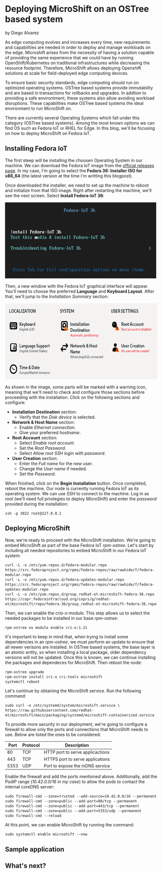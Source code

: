 # Deploying MicroShift on an OSTree based system
by Diego Alvarez

As edge computing evolves and increases every time, new requirements and capabilities are needed in order to deploy and manage workloads on the edge. Microshift arises from the necessity of having a solution capable of providing the same experience that we could have by running OpenShift/Kubernetes on traditional infrastructures while decreasing the resource footprint. Therefore, MicroShift allows deploying Openshift solutions at scale for field-deployed edge computing devices.

To ensure basic security standards, edge computing should run on optimized operating systems. OSTree based systems provide immutability and are based in transactions for rollbacks and upgrades. In addtion to providing a safe environtment, these systems also allow avoiding workload disruptions. These capabilities make OSTree based systems the ideal environment to run MicroShift on. 

There are currently several Operating Systems which fall under this category (OSTree based systems). Among the most known options we can find OS such as Fedora IoT or RHEL for Edge. In this blog, we'll be focusing on how to deploy MicroShift on Fedora IoT.

## Installing Fedora IoT
The first steep will be installing the choosen Operating System in our machine. We can download the Fedora IoT image from the [official releases page](https://getfedora.org/en/iot/download/). In my case, I'm going to select the **Fedora 36: Installer ISO for x86_64** (the latest version at the time i'm writting this blogpost).

Once downloaded the installer, we need to set up the machine to reboot and initialize from that ISO image. Right after restarting the machine, we'll see the next screen. Select **Install Fedora-IoT 36**:

<img src="https://github.com/dialvare/MicroShift-OSTreeSystems-blog/blob/main/Fedora%20IoT%20Installer.png" width="500" height="250">

Then, a new window with the Fedora IoT graphical interface will appear. You'll need to choose the preferred **Language** and **Keyboard Layout**. After that, we'll jump to the *Installation Summary* section:

<img src="https://github.com/dialvare/MicroShift-OSTreeSystems-blog/blob/main/Installation%20Summary.png" width="700" height="250">

As shown in the image, some parts will be marked with a warning icon, meaning that we'll need to check and configure those sections before proceeding with the installation. Click on the following sections and configure:
- **Installation Destination** section:
  - Verify that the *Disk device* is selected.
- **Network & Host Name** section:
  - Enable *Ethernet connection*.
  - Give your preferred *hostname*.
- **Root Account** section:
  - Select *Enable root account*.
  - Set the *Root Password*.
  - Select *Allow root SSH login with password*.
- **User Creation** section:
  - Enter the *Full name* for the new user.
  - Change the *User name* if needed.
  - Set the *Password*.

When finished, click on the **Begin Installation** button. Once completed, reboot the machine. Our node is currently running Fedora IoT as its operating system. We can use *SSH* to connect to the machine. Log in as *root* (we'll need full privilegies to deploy MicroShift) and enter the *password* provided during the installation:

````
ssh -p 3022 root@127.0.0.1
````

## Deploying MicroShift
Now, we're ready to proceed with the MicroShift installation. We're going to embed MicroShift as part of the base Fedora IoT *rpm-ostree*. Let's start by including all needed repositories to embed MicroShift in our Fedora IoT system:

````
curl -L -o /etc/yum.repos.d/fedora-modular.repo https://src.fedoraproject.org/rpms/fedora-repos/raw/rawhide/f/fedora-modular.repo
curl -L -o /etc/yum.repos.d/fedora-updates-modular.repo https://src.fedoraproject.org/rpms/fedora-repos/raw/rawhide/f/fedora-updates-modular.repo
curl -L -o /etc/yum.repos.d/group_redhat-et-microshift-fedora-36.repo https://copr.fedorainfracloud.org/coprs/g/redhat-et/microshift/repo/fedora-36/group_redhat-et-microshift-fedora-36.repo
````

Then, we can enable the *crio-o* module. This step allows us to select the needed packages to be installed in our base *rpm-ostree*:

````
rpm-ostree ex module enable cri-o:1.21
````

It's important to keep in mind that, when trying to install some dependencies in an *rpm-ostree*, we must perform an update to ensure that all newer verisons are installed. In OSTree based systems, the base layer is an atomic entity, so when installing a local package, older dependency versions will not be updated. Once this is known, we can continue installing the packages and dependeces for MicroShift. Then reboot the node:

```
rpm-ostree upgrade
rpm-ostree install cri-o cri-tools microshift
systemctl reboot
```

Let's continue by obtaining the MicroShift service. Run the following command:

````
sudo curl -o /etc/systemd/system/microshift.service \
https://raw.githubusercontent.com/redhat-et/microshift/main/packaging/systemd/microshift-containerized.service
````

To provide more security in our deployment, we're going to configure a firewall to allow only the ports and connections that MicroShift needs to use. Below are listed the ones to be considered:

| Port | Protocol | Description |
|---|---|---|
| 80 | TCP | HTTP port to serve applicactions |
| 443 | TCP | HTTPS port to serve applications |
| 5353 | UDP | Port to expose the mDNS service |

Enable the firewall and add the ports mentioned above. Additionally, add the PodIP range (*10.42.0.0/16 in my case*) to allow the pods to contact the internal coreDNS server:

````
sudo firewall-cmd --zone=trusted --add-source=10.42.0.0/16 --permanent
sudo firewall-cmd --zone=public --add-port=80/tcp --permanent
sudo firewall-cmd --zone=public --add-port=443/tcp --permanent
sudo firewall-cmd --zone=public --add-port=5353/udp --permanent
sudo firewall-cmd --reload
````

At this point, we can enable MicroShift by running the command:

````
sudo systemctl enable microshift --now
````




## Sample application 

## What's next?
